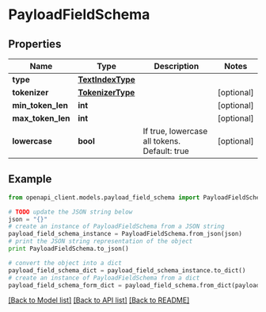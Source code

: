 # PayloadFieldSchema


## Properties
Name | Type | Description | Notes
------------ | ------------- | ------------- | -------------
**type** | [**TextIndexType**](TextIndexType.md) |  | 
**tokenizer** | [**TokenizerType**](TokenizerType.md) |  | [optional] 
**min_token_len** | **int** |  | [optional] 
**max_token_len** | **int** |  | [optional] 
**lowercase** | **bool** | If true, lowercase all tokens. Default: true | [optional] 

## Example

```python
from openapi_client.models.payload_field_schema import PayloadFieldSchema

# TODO update the JSON string below
json = "{}"
# create an instance of PayloadFieldSchema from a JSON string
payload_field_schema_instance = PayloadFieldSchema.from_json(json)
# print the JSON string representation of the object
print PayloadFieldSchema.to_json()

# convert the object into a dict
payload_field_schema_dict = payload_field_schema_instance.to_dict()
# create an instance of PayloadFieldSchema from a dict
payload_field_schema_form_dict = payload_field_schema.from_dict(payload_field_schema_dict)
```
[[Back to Model list]](../README.md#documentation-for-models) [[Back to API list]](../README.md#documentation-for-api-endpoints) [[Back to README]](../README.md)


